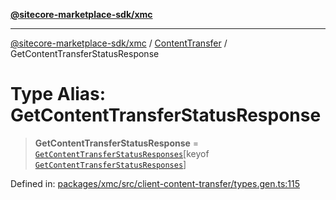 [**@sitecore-marketplace-sdk/xmc**](../../../../README.md)

***

[@sitecore-marketplace-sdk/xmc](../../../../README.md) / [ContentTransfer](../README.md) / GetContentTransferStatusResponse

# Type Alias: GetContentTransferStatusResponse

> **GetContentTransferStatusResponse** = [`GetContentTransferStatusResponses`](GetContentTransferStatusResponses.md)\[keyof [`GetContentTransferStatusResponses`](GetContentTransferStatusResponses.md)\]

Defined in: [packages/xmc/src/client-content-transfer/types.gen.ts:115](https://github.com/Sitecore/marketplace-sdk/blob/047115917e8843232ba2a4ba284b67585698b1c5/packages/xmc/src/client-content-transfer/types.gen.ts#L115)
